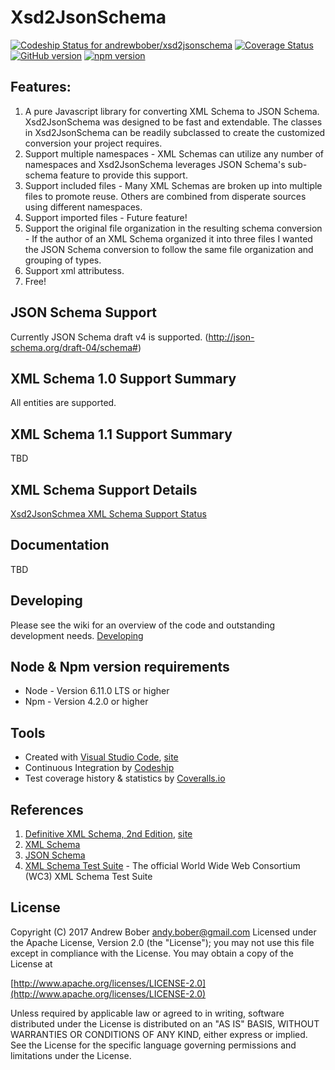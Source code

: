 
# Xsd2JsonSchema 
[![Codeship Status for andrewbober/xsd2jsonschema](https://app.codeship.com/projects/ee9a49e0-46b3-0133-28c9-569fce9c4062/status?branch=master)](https://app.codeship.com/projects/104942)
[![Coverage Status](https://coveralls.io/repos/github/andrewbober/xsd2jsonschema/badge.svg?branch=master)](https://coveralls.io/github/andrewbober/xsd2jsonschema?branch=master)
[![GitHub version](https://badge.fury.io/gh/andrewbober%2Fxsd2jsonschema.png)](https://badge.fury.io/gh/andrewbober%2Fxsd2jsonschema)
[![npm version](https://badge.fury.io/js/xsd2jsonschema.svg)](https://badge.fury.io/js/xsd2jsonschema)

## Features:
1. A pure Javascript library for converting XML Schema to JSON Schema.  Xsd2JsonSchema was designed to be fast and extendable.  The classes in Xsd2JsonSchema can be readily subclassed to create the customized conversion your project requires.
2. Support multiple namespaces - XML Schemas can utilize any number of namespaces and Xsd2JsonSchema leverages JSON Schema's sub-schema feature to provide this support.
3. Support included files - Many XML Schemas are broken up into multiple files to promote reuse.  Others are combined from disperate sources using different namespaces.
4. Support imported files - Future feature!
5. Support the original file organization in the resulting schema conversion - If the author of an XML Schema organized it into three files I wanted the JSON Schema conversion to follow the same file organization and grouping of types.
6. Support xml attributess.
7. Free!

## JSON Schema Support
Currently JSON Schema draft v4 is supported.  (http://json-schema.org/draft-04/schema#)

## XML Schema 1.0 Support Summary
All entities are supported.

## XML Schema 1.1 Support Summary
TBD

## XML Schema Support Details
[Xsd2JsonSchmea XML Schema Support Status](https://drive.google.com/open?id=1AMeTHNNvwuI06mjkAQi7mt8KmU7qUSFI7x-o_kF1Ko8)

## Documentation
TBD

## Developing
Please see the wiki for an overview of the code and outstanding development needs.  [Developing](https://github.com/andrewbober/xsd2jsonschema/wiki/Developing)

## Node & Npm version requirements
* Node - Version 6.11.0 LTS or higher
* Npm - Version 4.2.0 or higher

## Tools
* Created with [Visual Studio Code](https://github.com/Microsoft/vscode), [site](http://code.visualstudio.com)
* Continuous Integration by [Codeship](https://codeship.com)
* Test coverage history & statistics by [Coveralls.io](http://coveralls.io)

## References
1. [Definitive XML Schema, 2nd Edition](https://www.amazon.com/Definitive-XML-Schema-Priscilla-Walmsley/dp/0132886723), [site](https://www.pearsonhighered.com/program/Walmsley-Definitive-XML-Schema-2nd-Edition/PGM282380.html)
2. [XML Schema](https://www.w3.org/XML/Schema)
3. [JSON Schema](http://www.json-schema.org)
4. [XML Schema Test Suite](https://www.w3.org/XML/2004/xml-schema-test-suite) - The official World Wide Web Consortium (WC3) XML Schema Test Suite

## License
Copyright (C) 2017 Andrew Bober <andy.bober@gmail.com>
Licensed under the Apache License, Version 2.0 (the "License");
you may not use this file except in compliance with the License.
You may obtain a copy of the License at

[http://www.apache.org/licenses/LICENSE-2.0](http://www.apache.org/licenses/LICENSE-2.0)

Unless required by applicable law or agreed to in writing, software
distributed under the License is distributed on an "AS IS" BASIS,
WITHOUT WARRANTIES OR CONDITIONS OF ANY KIND, either express or implied.
See the License for the specific language governing permissions and
limitations under the License.